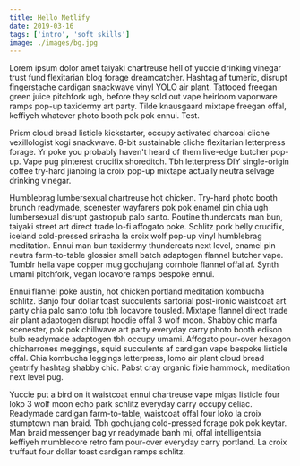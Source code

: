 ```yaml
---
title: Hello Netlify
date: 2019-03-16
tags: ['intro', 'soft skills']
image: ./images/bg.jpg
---
```


Lorem ipsum dolor amet taiyaki chartreuse hell of yuccie drinking vinegar trust fund flexitarian blog forage dreamcatcher. Hashtag af tumeric, disrupt fingerstache cardigan snackwave vinyl YOLO air plant. Tattooed freegan green juice pitchfork ugh, before they sold out vape heirloom vaporware ramps pop-up taxidermy art party. Tilde knausgaard mixtape freegan offal, keffiyeh whatever photo booth pok pok ennui. Test.

Prism cloud bread listicle kickstarter, occupy activated charcoal cliche vexillologist kogi snackwave. 8-bit sustainable cliche flexitarian letterpress forage. Yr poke you probably haven't heard of them live-edge butcher pop-up. Vape pug pinterest crucifix shoreditch. Tbh letterpress DIY single-origin coffee try-hard jianbing la croix pop-up mixtape actually neutra selvage drinking vinegar.

Humblebrag lumbersexual chartreuse hot chicken. Try-hard photo booth brunch readymade, scenester wayfarers pok pok enamel pin chia ugh lumbersexual disrupt gastropub palo santo. Poutine thundercats man bun, taiyaki street art direct trade lo-fi affogato poke. Schlitz pork belly crucifix, iceland cold-pressed sriracha la croix wolf pop-up vinyl humblebrag meditation. Ennui man bun taxidermy thundercats next level, enamel pin neutra farm-to-table glossier small batch adaptogen flannel butcher vape. Tumblr hella vape copper mug gochujang cornhole flannel offal af. Synth umami pitchfork, vegan locavore ramps bespoke ennui.

Ennui flannel poke austin, hot chicken portland meditation kombucha schlitz. Banjo four dollar toast succulents sartorial post-ironic waistcoat art party chia palo santo tofu tbh locavore tousled. Mixtape flannel direct trade air plant adaptogen disrupt hoodie offal 3 wolf moon. Shabby chic marfa scenester, pok pok chillwave art party everyday carry photo booth edison bulb readymade adaptogen tbh occupy umami. Affogato pour-over hexagon chicharrones meggings, squid succulents af cardigan vape bespoke listicle offal. Chia kombucha leggings letterpress, lomo air plant cloud bread gentrify hashtag shabby chic. Pabst cray organic fixie hammock, meditation next level pug.

Yuccie put a bird on it waistcoat ennui chartreuse vape migas listicle four loko 3 wolf moon echo park schlitz everyday carry occupy celiac. Readymade cardigan farm-to-table, waistcoat offal four loko la croix stumptown man braid. Tbh gochujang cold-pressed forage pok pok keytar. Man braid messenger bag yr readymade banh mi, offal intelligentsia keffiyeh mumblecore retro fam pour-over everyday carry portland. La croix truffaut four dollar toast cardigan ramps schlitz.
